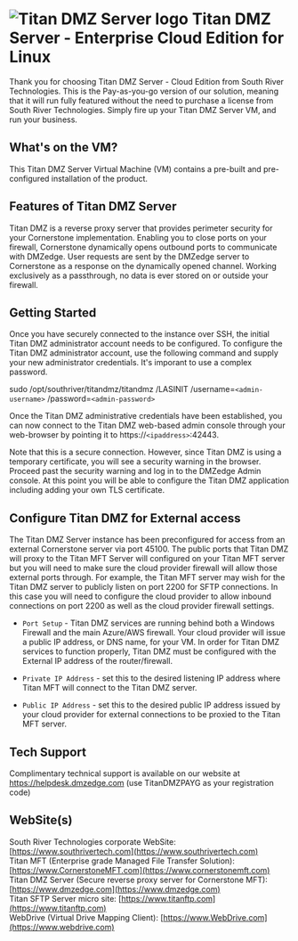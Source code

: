 # <img src="https://srtcdnstorage.blob.core.windows.net/software/nextgen/titandmz/titandmz48.png" alt="Titan DMZ Server logo"> Titan DMZ Server - Enterprise Cloud Edition for Linux</img>

Thank you for choosing Titan DMZ Server - Cloud Edition from South River Technologies. This is the Pay-as-you-go version of our solution, meaning that it will run fully featured without the need to purchase a license from South River Technologies. Simply fire up your Titan DMZ Server VM, and run your business.

## What's on the VM?

This Titan DMZ Server Virtual Machine (VM) contains a pre-built and pre-configured installation of the product. 

## Features of Titan DMZ Server

Titan DMZ is a reverse proxy server that provides perimeter security for your Cornerstone implementation. Enabling you to close ports on your firewall, Cornerstone dynamically opens outbound ports to communicate with DMZedge. User requests are sent by the DMZedge server to Cornerstone as a response on the dynamically opened channel. Working exclusively as a passthrough, no data is ever stored on or outside your firewall.

## Getting Started

Once you have securely connected to the instance over SSH, the initial Titan DMZ administrator account needs to be configured. To configure the Titan DMZ administrator account, use the following command and supply your new administrator credentials. It's imporant to use a complex password.

sudo /opt/southriver/titandmz/titandmz /LASINIT /username=`<admin-username>` /password=`<admin-password>`

Once the Titan DMZ administrative credentials have been established, you can now connect to the Titan DMZ web-based admin console through your web-browser by pointing it to https://`<ipaddress>`:42443.

Note that this is a secure connection. However, since Titan DMZ is using a temporary certificate, you will see a security warning in the browser. Proceed past the security warning and log in to the DMZedge Admin console. At this point you will be able to configure the Titan DMZ application including adding your own TLS certificate.

## Configure Titan DMZ for External access

The Titan DMZ Server instance has been preconfigured for access from an external Cornerstone server via port 45100. The public ports that Titan DMZ will proxy to the Titan MFT Server will configured on your Titan MFT server but you will need to make sure the cloud provider firewall will allow those external ports through. For example, the Titan MFT server may wish for the Titan DMZ server to publicly listen on port 2200 for SFTP connections. In this case you will need to configure the cloud provider to allow inbound connections on port 2200 as well as the cloud provider firewall settings.

- `Port Setup` - Titan DMZ services are running behind both a Windows Firewall and the main Azure/AWS firewall. Your cloud provider will issue a public IP address, or DNS name, for your VM. In order for Titan DMZ services to function properly, Titan DMZ must be configured with the External IP address of the router/firewall.

- `Private IP Address` - set this to the desired listening IP address where Titan MFT will connect to the Titan DMZ server.

- `Public IP Address` - set this to the desired public IP address issued by your cloud provider for external connections to be proxied to the Titan MFT server.

## Tech Support

Complimentary technical support is available on our website at https://helpdesk.dmzedge.com (use TitanDMZPAYG as your registration code)

## WebSite(s)

South River Technologies corporate WebSite:  [https://www.southrivertech.com](https://www.southrivertech.com)<br />
Titan MFT (Enterprise grade Managed File Transfer Solution): [https://www.CornerstoneMFT.com](https://www.cornerstonemft.com)<br />
Titan DMZ Server (Secure reverse proxy server for Cornerstone MFT): [https://www.dmzedge.com](https://www.dmzedge.com)<br />
Titan SFTP Server micro site: [https://www.titanftp.com](https://www.titanftp.com)<br />
WebDrive (Virtual Drive Mapping Client): [https://www.WebDrive.com](https://www.webdrive.com)<br />





